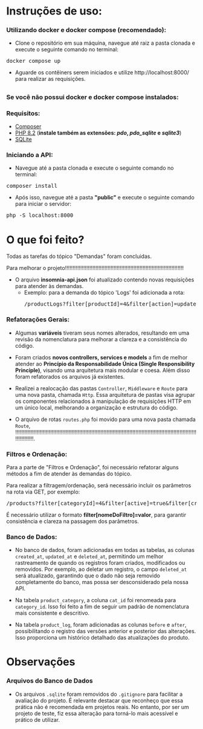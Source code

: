 # Instruções de uso:

### Utilizando docker e docker compose (recomendado):

-   Clone o repositório em sua máquina, navegue até raiz a pasta clonada e execute o seguinte comando no terminal:

  <pre>docker compose up </pre>

-   Aguarde os contêiners serem iniciados e utilize http://localhost:8000/ para realizar as requisições.

##

### Se você não possui docker e docker compose instalados:

### Requisitos:

-   <a href="https://getcomposer.org/"> Composer </a>
-   <a href="https://www.php.net/downloads.php"> PHP 8.2</a> (**instale também as extensões: _pdo_, _pdo_sqlite_ e _sqlite3_**)
-   <a href="https://www.sqlite.org/download.html"> SQLite </a>

### Iniciando a API:

-   Navegue até a pasta clonada e execute o seguinte comando no terminal:
<pre>composer install </pre>
-   Após isso, navegue até a pasta **"public"** e execute o seguinte comando para iniciar o servidor:
<pre>php -S localhost:8000 </pre>

# O que foi feito?

Todas as tarefas do tópico "Demandas" foram concluidas.

Para melhorar o projeto!!!!!!!!!!!!!!!!!!!!!!!!!!!!!!!!!!!!!!!!!!!!!!!!!!!!!!!!!!!!!!!!!!!!!!!!!!!!!!

-   O arquivo **insomnia-api.json** foi atualizado contendo novas requisições para atender às demandas.
    -   Exemplo: para a demanda do tópico 'Logs' foi adicionada a rota:
        <pre>/productLogs?filter[productId]=4&filter[action]=update</pre>

### Refatorações Gerais:

-   Algumas **variáveis** tiveram seus nomes alterados, resultando em uma revisão da nomenclatura para melhorar a clareza e a consistência do código.

-   Foram criados **novos controllers, services e models** a fim de melhor atender ao **Princípio da Responsabilidade Única (Single Responsibility Principle)**, visando uma arquitetura mais modular e coesa. Além disso foram refatorados os arquivos já existentes.

-   Realizei a realocação das pastas `Controller`, `Middleware` e `Route` para uma nova pasta, chamada `Http`. Essa arquitetura de pastas visa agrupar os componentes relacionados à manipulação de requisições HTTP em um único local, melhorando a organização e estrutura do código.

-   O arquivo de rotas `routes.php` foi movido para uma nova pasta chamada `Route`, !!!!!!!!!!!!!!!!!!!!!!!!!!!!!!!!!!!!!!!!!!!!!!!!!!!!!!!!!!!!!!!!!!!!!!!!!!!!!!!!!!!!!!!!!!!!!!!!!!!!!!!!!!!!!!!!!!!!!!!!!!!!!!!!!!!.

### Filtros e Ordenação:

Para a parte de "Filtros e Ordenação", foi necessário refatorar alguns métodos a fim de atender às demandas do tópico.

Para realizar a filtragem/ordenação, será necessário incluir os parâmetros na rota via GET, por exemplo:
    <pre>/products?filter[categoryId]=4&filter[active]=true&filter[createdAt]=20/12/2023</pre>

É necessário utilizar o formato **filter[nomeDoFiltro]=valor**, para garantir consistência e clareza na passagem dos parâmetros.

### Banco de Dados:

-   No banco de dados, foram adicionadas em todas as tabelas, as colunas `created_at`, `updated_at` e `deleted_at`, permitindo um melhor rastreamento de quando os registros foram criados, modificados ou removidos. Por exemplo, ao deletar um registro, o campo `deleted_at` será atualizado, garantindo que o dado não seja removido completamente do banco, mas possa ser desconsiderado pela nossa API.

-   Na tabela `product_category`, a coluna `cat_id` foi renomeada para `category_id`. Isso foi feito a fim de seguir um padrão de nomenclatura mais consistente e descritivo.

-   Na tabela `product_log`, foram adicionadas as colunas `before` e `after`, possibilitando o registro das versões anterior e posterior das alterações. Isso proporciona um histórico detalhado das atualizações do produto.

# Observações

### Arquivos do Banco de Dados

-   Os arquivos `.sqlite` foram removidos do `.gitignore` para facilitar a avaliação do projeto. É relevante destacar que reconheço que essa prática não é recomendada em projetos reais. No entanto, por ser um projeto de teste, fiz essa alteração para torná-lo mais acessível e prático de utilizar.
